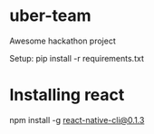 # uber-team
Awesome hackathon project

Setup:
pip install -r requirements.txt

# Installing react
npm install -g react-native-cli@0.1.3
